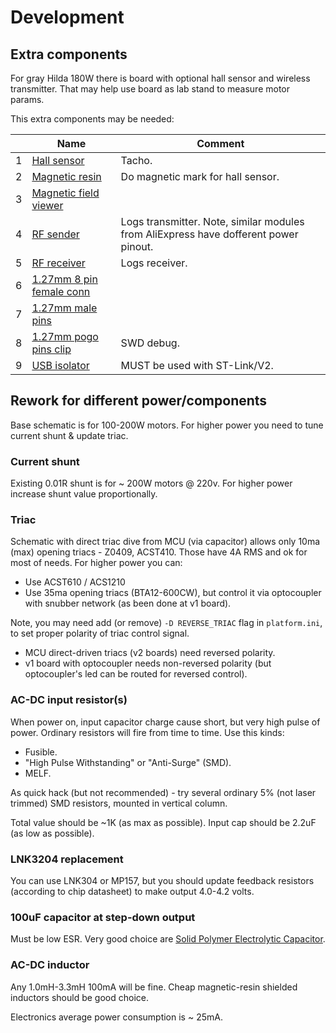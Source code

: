 Development
===========

## Extra components

For gray Hilda 180W there is board with optional hall sensor and wireless
transmitter. That may help use board as lab stand to measure motor params.

This extra components may be needed:

&nbsp; | Name | Comment
-----|-------------|--------
1 | [Hall sensor](https://lcsc.com/product-detail/Magnetic-Sensors_HX-hengjiaxing-HX4913_C296270.html) | Tacho.
2 | [Magnetic resin](https://www.aliexpress.com/item/33017302814.html) | Do magnetic mark for hall sensor.
3 | [Magnetic field viewer](https://www.aliexpress.com/item/32967659973.html) |
4 | [RF sender](https://lcsc.com/product-detail/Wireless-Modules_nRF24L01-wireless-module_C84802.html) | Logs transmitter. Note, similar modules from AliExpress have dofferent power pinout.
5 | [RF receiver](https://www.aliexpress.com/item/4000112750588.html) | Logs receiver.
6 | [1.27mm 8 pin female conn](https://lcsc.com/product-detail/Pin-Header-Female-Header_BOOMELE-Boom-Precision-Elec-C92297_C92297.html) |
7 | [1.27mm male pins](https://lcsc.com/product-detail/Pin-Header-Female-Header_BOOMELE-Boom-Precision-Elec-1-27mm-1x50P_C3408.html) |
8 | [1.27mm pogo pins clip](https://www.aliexpress.com/item/32959606674.html) | SWD debug.
9 | [USB isolator](https://www.aliexpress.com/af/usb-isolator.html) | MUST be used with ST-Link/V2.


## Rework for different power/components

Base schematic is for 100-200W motors. For higher power you need to tune current
shunt & update triac.


### Current shunt

Existing 0.01R shunt is for ~ 200W motors @ 220v. For higher power increase
shunt value proportionally.


### Triac

Schematic with direct triac dive from MCU (via capacitor) allows only 10ma (max)
opening triacs - Z0409, ACST410. Those have 4A RMS and ok for most of needs.
For higher power you can:

- Use ACST610 / ACS1210
- Use 35ma opening triacs (BTA12-600CW), but control it via optocoupler with
  snubber network (as been done at v1 board).

Note, you may need add (or remove) `-D REVERSE_TRIAC` flag in `platform.ini`,
to set proper polarity of triac control signal.

- MCU direct-driven triacs (v2 boards) need reversed polarity.
- v1 board with optocoupler needs non-reversed polarity (but optocoupler's led
  can be routed for reversed control).


### AC-DC input resistor(s)

When power on, input capacitor charge cause short, but very high pulse of power.
Ordinary resistors will fire from time to time. Use this kinds:

- Fusible.
- "High Pulse Withstanding" or "Anti-Surge" (SMD).
- MELF.

As quick hack (but not recommended) - try several ordinary 5% (not laser trimmed)
SMD resistors, mounted in vertical column.

Total value should be ~1K (as max as possible). Input cap should be 2.2uF (as
low as possible).


### LNK3204 replacement

You can use LNK304 or MP157, but you should update feedback resistors
(according to chip datasheet) to make output 4.0-4.2 volts.


### 100uF capacitor at step-down output

Must be low ESR. Very good choice are [Solid Polymer Electrolytic Capacitor](https://lcsc.com/products/Solid-Polymer-Electrolytic-Capacitor_927.html).


### AC-DC inductor

Any 1.0mH-3.3mH 100mA will be fine. Cheap magnetic-resin shielded inductors
should be good choice.

Electronics average power consumption is ~ 25mA.
